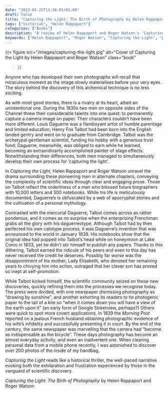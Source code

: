```yaml
---
date: "2013-04-25T11:38:01+01:00"
draft: false
title: "Capturing the Light: The Birth of Photography by Helen Rappaport and Roger Watson"
tags: ["Victorian", "Helen Rappaport"]
categories: ["Books"]
description: "A review of Helen Rappaport and Roger Watson's 'Capturing the Light,' telling the parallel stories of Louis Daguerre and Henry Fox Talbot's race to invent photography in the 1830s. Discover how these pioneers captured light permanently on paper through rival processes."
keywords: ["Helen Rappaport", "Roger Watson", "Capturing the Light", "photography invention", "Louis Daguerre", "Henry Fox Talbot", "daguerreotype", "calotype", "photography history", "scientific discovery"]
---
```


{{< figure
  src="/images/capturing-the-light.jpg"
  alt="Cover of Capturing the Light by Helen Rappaport and Roger Watson"
  class="book"
>}}

Anyone who has developed their own photographs will recall that miraculous moment as the image slowly materialises before your very eyes. The story behind the discovery of this alchemical technique is no less exciting.

As with most good stories, there is a rivalry at its heart, albeit an unintentional one. During the 1830s two men on opposite sides of the Channel threw their considerable talents into one quest: to permanently capture a camera image on paper. Their characters couldn’t have been more different. Louis Daguerre was a flamboyant artist of humble parentage and limited education; Henry Fox Talbot had been born into the English landed gentry and went on to graduate from Cambridge. Talbot was the archetypal gentleman scientist, funding his hobby with a generous trust fund; Daguerre, meanwhile, was obliged to earn while he learned, becoming an extraordinarily accomplished painter of stage effects. Notwithstanding their differences, both men managed to simultaneously develop their own process for ‘capturing the light’.

In _Capturing the Light_, Helen Rappaport and Roger Watson unravel the drama surrounding these pioneering men in alternate chapters, conveying the complexity of scientific ideas through clear and engaging prose. Those on Talbot reflect the orderliness of a man who blessed future biographers with 10,000 letters and 300 notebooks. While his life is meticulously documented, Daguerre’s is obfuscated by a web of apocryphal stories and the cultivation of a personal mythology.

Contrasted with the mercurial Daguerre, Talbot comes across as rather ponderous, and it comes as no surprise when the enterprising Frenchman grabs all the glory with his daguerreotype. Although Talbot had by then perfected his own calotype process, it was Daguerre’s invention that was announced to the world in January 1839. His notebooks show that the original idea had popped into Talbot’s head while on honeymoon at Lake Como in 1833, yet he didn’t stir himself to publish any papers. Thanks to this dithering, Talbot earned the ridicule of his peers and even to this day has never received the credit he deserves. Possibly far worse was the disappointment of his mother, Lady Elisabeth, who devoted her remaining years to chivying him into action, outraged that her clever son has proved so inept at self-promotion.

While Talbot kicked himself, the scientific community seized on these new discoveries, quickly refining them into the processes we recognise today. The press were divided, with one newspaper dismissing photography as “drawing by sunshine”, and another exhorting its readers to tie photogenic paper to the tail of a kite so “when it comes down you will have a view of the earth upon it” (an early form of Google Streetview, perhaps?) Others were quick to spot more covert applications. In 1839 the _Morning Post_ reported on a jealous French husband obtaining photographic evidence of his wife’s infidelity and successfully presenting it in court. By the end of the century, the same newspaper was marvelling that the camera had “become as indispensable as the bicycle”. These days photography has become an almost everyday activity, and even an inadvertent one. When clearing personal data from a mobile phone recently, I was astonished to discover over 200 photos of the inside of my handbag.

_Capturing the Light_ reads like a historical thriller, the well-paced narrative evoking both the exhilaration and frustration experienced by those in the vanguard of scientific discovery.

_Capturing the Light: The Birth of Photography_ by Helen Rappaport and Roger Watson